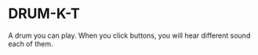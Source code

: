 # DRUM-K-T
A drum you can play. When you click buttons, you will hear different sound each of them.
